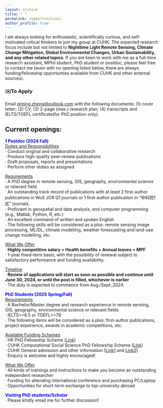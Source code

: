 ```yaml
---
layout: archive
title: " "
permalink: /opportunities/
author_profile: true
---
```


I am always looking for enthusiastic, scientifically curious, and self-motivated critical thinkers to join my group at CUHK. The expected research focus include but not limited to **Nighttime Light Remote Sensing, Climate Change Mitigation, Global Environmental Changes, Urban Sustainability, and any other related topics**. If you are keen to work with me as a full-time research assistant, MPhil student, PhD student or postdoc, please feel free to contact me (even with no opening listed below, there are always funding/fellowship opportunties available from CUHK and other external sources). 

### ✉️To Apply
Email <u>qiming.zheng@outlook.com</u> with the following documents: (1) cover letter; (2) CV; (3) 2-page (max.) research plan; (4) transcripts and IELTS/TOEFL certificate(for PhD position only).

## Current openings: 
**<font color= Blue>1 Postdoc (2024 Fall)</font>**      
<u>Duties and Responsibilities</u>  
· Conduct original and collaborative research  
· Produce high-quality peer-review publications  
· Draft proposals, reports and presentations  
· Perform other duties as assigned  

<u>Requirements</u>  
· A PhD degree in remote sensing, GIS, geography, environmental science or relevant field.  
· An outstanding track record of publications with at least 2 first-author publications in WoS JCR Q1 journals or 1 first-author publication in “中科院1区” journals.  
· Proficient in geospatial and data analysis, and computer programming (e.g., Matlab, Python, R, etc.)  
· An excellent command of written and spoken English  
· The following skills will be considered as a plus: remote sensing image processing, ML/DL, climate modelling, weather forescasting and land-use change modelling, etc.

<u>What We Offer</u>  
· **Highly competitive salary + Health benefits + Annual leaves + MPF**   
· 1-year fixed-term basis, with the possibility of renewal subject to satisfactory performance and funding availability.

<u>Timeline</u>  
· **Review of applications will start as soon as possible and continue until June 30, 2024, or until the post is filled, whichever is earlier**    
· The duty is expected to commence from Aug./Sept.,2024.

**<font color= Blue>PhD Students (2025 Spring/Fall)</font>**   
<u>Requirements</u>  
· A Bachelor/Master degree and research experience in remote sensing, GIS, geography, environmental science or relevant fields  
· IELTS>=6.5 or TOEFL>=79  
· The following items will be considered as a plus: first-author publications, project experience, awards in academic competitions, etc.  

<u>Available Funding Schemes</u>   
· HK PhD Fellowship Scheme ([Link](https://www.gs.cuhk.edu.hk/admissions/scholarships-fees/hkpfs))  
· CUHK Computational Social Science PhD Fellowship Scheme ([Link](https://cssl.socsc.cuhk.edu.hk/aboutus/fellowship_scheme/))  
· CUHK General admission and other information ([Link1](https://www.grm.cuhk.edu.hk/en/pg/research-postgraduate/phd/) and [Link2](https://www.gs.cuhk.edu.hk/admissions/programme/social-science#mphil-phd-in-geography-and-resource-management))  
· Enquiry is welcome and highly encouraged!  

<u>What We Offer</u>   
· All kinds of trainings and instructions to make you become an outstanding independent researcher  
· Funding for attending international conference and purchasing PC/Laptop  
· Opportunities for short-term exchange to top-university abroad    

**<font color= Blue>Visiting PhD students/Scholar</font>**     
· Please kindly email me for further discussion!
